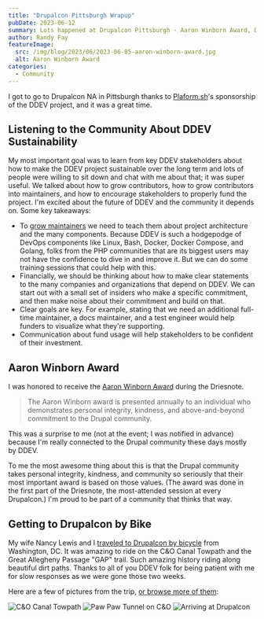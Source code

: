 ```yaml
---
title: "Drupalcon Pittsburgh Wrapup"
pubDate: 2023-06-12
summary: Lots happened at Drupalcon Pittsburgh - Aaron Winborn Award, DDEV sustainability, getting there by bike
author: Randy Fay
featureImage:
  src: /img/blog/2023/06/2023-06-05-aaron-winborn-award.jpg
  alt: Aaron Winborn Award
categories:
  - Community
---
```


I got to go to Drupalcon NA in Pittsburgh thanks to [Plaform.sh](https://platform.sh)'s sponsorship of the DDEV project, and it was a great time.

## Listening to the Community About DDEV Sustainability

My most important goal was to learn from key DDEV stakeholders about how to make the DDEV project sustainable over the long term and lots of people were willing to sit down and chat with me about that; it was super useful. We talked about how to grow contributors, how to grow contributors into maintainers, and how to encourage stakeholders to properly fund the project. I'm excited about the future of DDEV and the community it depends on. Some key takeaways:

- To [grow maintainers](/blog/recruiting-maintainers/) we need to teach them about project architecture and the many components. Because DDEV is such a hodgepodge of DevOps components like Linux, Bash, Docker, Docker Compose, and Golang, folks from the PHP communities that are its biggest users may not have the confidence to dive in and improve it. But we can do some training sessions that could help with this.
- Financially, we should be thinking about how to make clear statements to the many companies and organizations that depend on DDEV. We can start out with a small set of insiders who make a specific commitment, and then make noise about their commitment and build on that.
- Clear goals are key. For example, stating that we need an additional full-time maintainer, a docs maintainer, and a test engineer would help funders to visualize what they're supporting.
- Communication about fund usage will help stakeholders to be confident of their investment.

## Aaron Winborn Award

I was honored to receive the [Aaron Winborn Award](https://www.drupal.org/community/cwg/aaron-winborn-award) during the Driesnote.

> The Aaron Winborn award is presented annually to an individual who demonstrates personal integrity, kindness, and above-and-beyond commitment to the Drupal community.

This was a surprise to me (not at the event; I was notified in advance) because I'm really connected to the Drupal community these days mostly by DDEV.

To me the most awesome thing about this is that the Drupal community takes personal integrity, kindness, and community so seriously that their most important award is based on those values. (The award was done in the first part of the Driesnote, the most-attended session at every Drupalcon.) I'm proud to be part of a community that thinks that way.

## Getting to Drupalcon by Bike

My wife Nancy Lewis and I [traveled to Drupalcon by bicycle](https://www.thedroptimes.com/31933/cycling-drupalers) from Washington, DC. It was amazing to ride on the C&O Canal Towpath and the Great Allegheny Passage "GAP" trail. Such amazing history riding along beautiful dirt paths. Thanks to all of you DDEV folk for being patient with me for slow responses as we were gone those two weeks.

Here are a few of pictures from the trip, [or browse more of them](https://photos.app.goo.gl/9o5Pv8oDL6NJnQEaA):

![C&O Canal Towpath](/img/blog/2023/06/c-and-o-canal.jpg)
![Paw Paw Tunnel on C&O](/img/blog/2023/06/paw-paw-tunnel.jpg)
![Arriving at Drupalcon](/img/blog/2023/06/arriving-at-conference.jpg)
